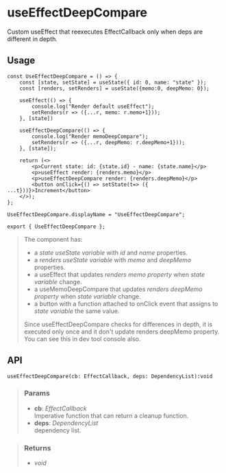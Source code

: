 # useEffectDeepCompare
Custom useEffect that reexecutes EffectCallback only when deps are different in depth.

## Usage

```tsx
const UseEffectDeepCompare = () => {
	const [state, setState] = useState({ id: 0, name: "state" });
	const [renders, setRenders] = useState({memo:0, deepMemo: 0});

	useEffect(() => {
		console.log("Render default useEffect");
		setRenders(r => ({...r, memo: r.memo+1}));
	}, [state])

	useEffectDeepCompare(() => {
		console.log("Render memoDeepCompare");
		setRenders(r => ({...r, deepMemo: r.deepMemo+1}));
	}, [state]);

	return (<>
		<p>Current state: id: {state.id} - name: {state.name}</p>
		<p>useEffect render: {renders.memo}</p>
		<p>useEffectDeepCompare render: {renders.deepMemo}</p>
		<button onClick={() => setState(t=> ({ ...t}))}>Increment</button>
	</>);
};

UseEffectDeepCompare.displayName = "UseEffectDeepCompare";

export { UseEffectDeepCompare };
```

> The component has:
> - a _state useState variable_ with _id_ and _name_ properties.
> - a _renders useState variable_ with _memo_ and _deepMemo_ properties.
> - a useEffect that updates _renders memo property_ when _state variable_ change.
> - a useMemoDeepCompare that updates _renders deepMemo property_ when _state variable_ change.
> - a button with a function attached to onClick event that assigns to _state variable_ the same value.
> 
> Since useEffectDeepCompare checks for differences in depth, it is executed only once and it don't update renders deepMemo property. You can see this in dev tool console also.


## API

```tsx
useEffectDeepCompare(cb: EffectCallback, deps: DependencyList):void
```

> ### Params
>
> - __cb__: _EffectCallback_  
Imperative function that can return a cleanup function.
> - __deps__: _DependencyList_  
dependency list.
>

> ### Returns
>
> 
> - _void_  
>